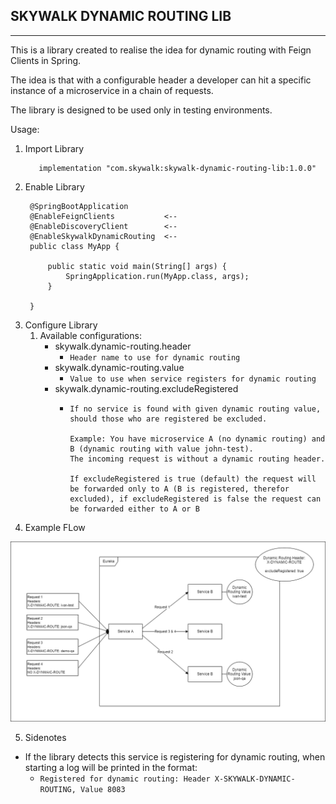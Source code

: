 ## SKYWALK DYNAMIC ROUTING LIB

---

This is a library created to realise the idea for dynamic routing with Feign Clients in Spring.

The idea is that with a configurable header a developer can hit a specific instance of a microservice in a chain of requests.

The library is designed to be used only in testing environments.

Usage:
1. Import Library
    ```
       implementation "com.skywalk:skywalk-dynamic-routing-lib:1.0.0"
    ```
2. Enable Library
   ```
    @SpringBootApplication
    @EnableFeignClients           <--
    @EnableDiscoveryClient        <--
    @EnableSkywalkDynamicRouting  <--
    public class MyApp {

        public static void main(String[] args) {
            SpringApplication.run(MyApp.class, args);
        }

    }
   ```
3. Configure Library
   1. Available configurations:
      - skywalk.dynamic-routing.header
        - ```Header name to use for dynamic routing```
      - skywalk.dynamic-routing.value
        - ```Value to use when service registers for dynamic routing```
      - skywalk.dynamic-routing.excludeRegistered
        - ```
          If no service is found with given dynamic routing value, should those who are registered be excluded.
          
          Example: You have microservice A (no dynamic routing) and B (dynamic routing with value john-test).
          The incoming request is without a dynamic routing header.
          
          If excludeRegistered is true (default) the request will be forwarded only to A (B is registered, therefor excluded), if excludeRegistered is false the request can be forwarded either to A or B
          ```
4. Example FLow

<img src="./flow_diagram.png"/>

5. Sidenotes
- If the library detects this service is registering for dynamic routing, when starting a log will be printed in the format: 
  - ```Registered for dynamic routing: Header X-SKYWALK-DYNAMIC-ROUTING, Value 8083```